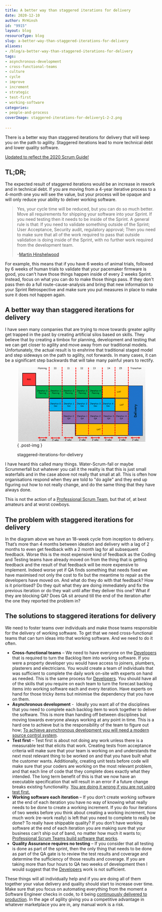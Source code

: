 ```yaml
---
title: A better way than staggered iterations for delivery
date: 2020-12-10
author: MrHinsh
id: "9915"
layout: blog
resourceType: blog
slug: a-better-way-than-staggered-iterations-for-delivery
aliases:
- /blog/a-better-way-than-staggered-iterations-for-delivery
tags:
- asynchronous-development
- cross-functional-teams
- culture
- cycle
- improve
- increment
- strategic
- test-first
- working-software
categories:
- people-and-process
coverImage: staggered-iterations-for-delivery1-2-2.png

---
```



There is a better way than staggered iterations for delivery that will keep you on the path to agility. Staggered iterations lead to more technical debt and lower quality software.

[Updated to reflect the 2020 Scrum Guide!](https://nkdagility.com/the-2020-scrum-guide/)

## TL;DR;

The expected result of staggered iterations would be an increase in rework and in technical debt. If you are moving from a 4-year iterative process to a 4-month one you will see the value, but your process will be opaque and will only reduce your ability to deliver working software.

> Yes, your cycle time will be reduced, but you can do so much better. Move all requirements for shipping your software into your Sprint. If you need testing then it needs to be inside of the Sprint. A general rule is that: If you need to validate something outside of the Sprint; User Acceptance, Security audit, regulatory approval; Then you need to make sure that all of the work required to pass that outside validation is doing inside of the Sprint, with no further work required from the development team.
>
> \-[Martin Hinshelwood](https://nkdagility.com/company/about-us/)

For example, this means that if you have 6 weeks of animal trials, followed by 6 weeks of human trials to validate that your pacemaker firmware is good, you can't have those things happen inside of every 2 weeks Sprint. Instead, focus on what you can do to make those things pass. If they don't pass then do a full route-cause-analysis and bring that new information to your Sprint Retrospective and make sure you put measures in place to make sure it does not happen again.

## A better way than staggered iterations for delivery

I have seen many companies that are trying to move towards greater agility get trapped in the past by creating artificial silos based on skills. They believe that by creating a timbox for planning, development and testing that we can get closer to agility and move away from our traditional models. Unfortunately, the actual result is to enshrine that traditional staged model and step sideways on the path to agility, not forwards. In many cases, it can be a significant step backwards that will take many painful years to rectify.

<figure>

![](images/staggered-iterations-for-delivery-1-1.png)
{ .post-img }

<figcaption>

staggered-iterations-for-delivery

</figcaption>

</figure>

I have heard this called many things. Water-Scrum-fall or maybe Scrummerfall but whatever you call it the reality is that this is just small waterfalls and in the case above not really that small at all. This is often how organisations respond when they are told to "do agile" and they end up figuring out how to not really change, and do the same thing that they have always done.

This is not the action of a [Professional Scrum Team](/the-2020-scrum-guide/#scrum-team), but that of, at best amateurs and at worst cowboys.

## The problem with staggered iterations for delivery

In the diagram above we have an 18-week cycle from inception to delivery. That’s more than 4 months between ideation and delivery with a lag of 2 months to even get feedback with a 2 month lag for all subsequent feedback. Worse this is the most expensive kind of feedback as the Coding and Testing teams have already moved on from the thing that is getting feedback and the result of that feedback will be more expensive to implement. Indeed worse yet if QA finds something that needs fixed we have maximised not only the cost to fix but the meantime to repair as the developers have moved on. And what do they do with that feedback? How is it prioritised? Do they quit what they are doing immediately and fix the previous iteration or do they wait until after they deliver this one? What if they are blocking QA? Does QA sit around till the end of the iteration after the one they reported the problem in?

## The solutions to staggered iterations for delivery

We need to foster teams over individuals and make those teams responsible for the delivery of working software. To get that we need cross-functional teams that can turn ideas into that working software. And we need to do it often.

- **Cross-functional teams** – We need to have everyone on the [Developers](/the-2020-scrum-guide/#developers) that is required to turn the Backlog Item into working software. If you were a property developer you would have access to joiners, plumbers, plasterers and electricians. You would create a team of individuals that was sufficient to complete the daily work on-site with experts on hand as needed. This is the same process for [Developers](https://nkdagility.com/the-2020-scrum-guide/#developers). You should have all of the skills that you require on each team to turn the forecast backlog items into working software each and every iteration. Have experts on hand for those tricky items but minimise the dependency that you have on them.
- **Asynchronous development** -  Ideally you want all of the disciplines that you need to complete each backlog item to work together to deliver the software. This is more than handing off between disciplines but moving towards everyone always working at any point in time. This is a hard one to achieve but is the responsibility of the team to figure out how; [To achieve asynchronous development you will need a modern source control system](https://nkdagility.com/getting-started-with-modern-source-control-system-and-devops/).
- **Test first** – Test first is about not doing any work unless there is a measurable test that elicits that work. Creating tests from acceptance criteria will make sure that your team is working on and understands the next most relevant thing to be worked on and that you have built what the customer wants. Additionally, creating unit tests before code will make sure that your coders are working on the most relevant problem, and that each line of code that they complete does exactly what they intended. The long term benefit of this is that we now have an executable specification that will result in an error if a future change breaks existing functionality. [You are doing it wrong if you are not using test first.](https://nkdagility.com/you-are-doing-it-wrong-if-you-are-not-using-test-first/)
- **Working software each iteration** – If you don’t create working software at the end of each iteration you have no way of knowing what really needs to be done to create a working increment. If you do four iterations of two weeks before you think about creating a working increment, how much work (re-work really) is left that you need to complete to really be done? To really have shippable quality? If you don’t have working software at the end of each iteration you are making sure that your business can’t ship out of band, no matter how much it wants to; [Professional Scrum Teams build software that works](https://nkdagility.com/professional-scrum-teams-build-software-works/).
- **Quality Assurance requires no testing** – If you consider that all testing is done as part of the sprint, then the only thing that needs to be done as part of the QA gate is to review the test results and coverage and determine the sufficiency of those results and coverage. If you are taking more than four hours to QA two weeks of development then I would suggest that the [Developers](https://nkdagility.com/the-2020-scrum-guide/#developers) work is not sufficient.

These things will all individually help and if you are doing all of them together your value delivery and quality should start to increase over time. Make sure that you focus on automating everything from the moment a Software Engineer checks in code, to it being [continuously delivered to production](https://nkdagility.com/continuous-deliver-sprint/). In the age of agility giving you a competitive advantage in whatever marketplace you are in, any manual work is a risk.


